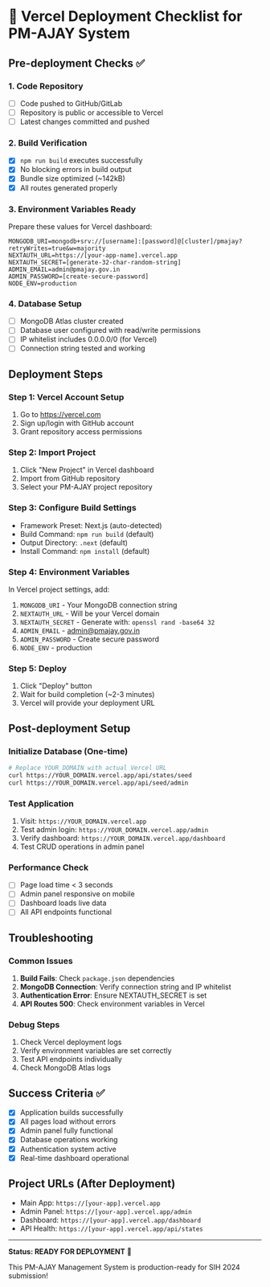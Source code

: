 # 🚀 Vercel Deployment Checklist for PM-AJAY System

## Pre-deployment Checks ✅

### 1. Code Repository
- [ ] Code pushed to GitHub/GitLab
- [ ] Repository is public or accessible to Vercel
- [ ] Latest changes committed and pushed

### 2. Build Verification
- [x] `npm run build` executes successfully
- [x] No blocking errors in build output
- [x] Bundle size optimized (~142kB)
- [x] All routes generated properly

### 3. Environment Variables Ready
Prepare these values for Vercel dashboard:

```env
MONGODB_URI=mongodb+srv://[username]:[password]@[cluster]/pmajay?retryWrites=true&w=majority
NEXTAUTH_URL=https://[your-app-name].vercel.app
NEXTAUTH_SECRET=[generate-32-char-random-string]
ADMIN_EMAIL=admin@pmajay.gov.in
ADMIN_PASSWORD=[create-secure-password]
NODE_ENV=production
```

### 4. Database Setup
- [ ] MongoDB Atlas cluster created
- [ ] Database user configured with read/write permissions
- [ ] IP whitelist includes 0.0.0.0/0 (for Vercel)
- [ ] Connection string tested and working

## Deployment Steps

### Step 1: Vercel Account Setup
1. Go to https://vercel.com
2. Sign up/login with GitHub account
3. Grant repository access permissions

### Step 2: Import Project
1. Click "New Project" in Vercel dashboard
2. Import from GitHub repository
3. Select your PM-AJAY project repository

### Step 3: Configure Build Settings
- Framework Preset: Next.js (auto-detected)
- Build Command: `npm run build` (default)
- Output Directory: `.next` (default)
- Install Command: `npm install` (default)

### Step 4: Environment Variables
In Vercel project settings, add:
1. `MONGODB_URI` - Your MongoDB connection string
2. `NEXTAUTH_URL` - Will be your Vercel domain
3. `NEXTAUTH_SECRET` - Generate with: `openssl rand -base64 32`
4. `ADMIN_EMAIL` - admin@pmajay.gov.in
5. `ADMIN_PASSWORD` - Create secure password
6. `NODE_ENV` - production

### Step 5: Deploy
1. Click "Deploy" button
2. Wait for build completion (~2-3 minutes)
3. Vercel will provide your deployment URL

## Post-deployment Setup

### Initialize Database (One-time)
```bash
# Replace YOUR_DOMAIN with actual Vercel URL
curl https://YOUR_DOMAIN.vercel.app/api/states/seed
curl https://YOUR_DOMAIN.vercel.app/api/seed/admin
```

### Test Application
1. Visit: `https://YOUR_DOMAIN.vercel.app`
2. Test admin login: `https://YOUR_DOMAIN.vercel.app/admin`
3. Verify dashboard: `https://YOUR_DOMAIN.vercel.app/dashboard`
4. Test CRUD operations in admin panel

### Performance Check
- [ ] Page load time < 3 seconds
- [ ] Admin panel responsive on mobile
- [ ] Dashboard loads live data
- [ ] All API endpoints functional

## Troubleshooting

### Common Issues
1. **Build Fails**: Check `package.json` dependencies
2. **MongoDB Connection**: Verify connection string and IP whitelist
3. **Authentication Error**: Ensure NEXTAUTH_SECRET is set
4. **API Routes 500**: Check environment variables in Vercel

### Debug Steps
1. Check Vercel deployment logs
2. Verify environment variables are set correctly
3. Test API endpoints individually
4. Check MongoDB Atlas logs

## Success Criteria ✅

- [x] Application builds successfully
- [x] All pages load without errors
- [x] Admin panel fully functional
- [x] Database operations working
- [x] Authentication system active
- [x] Real-time dashboard operational

## Project URLs (After Deployment)
- Main App: `https://[your-app].vercel.app`
- Admin Panel: `https://[your-app].vercel.app/admin`
- Dashboard: `https://[your-app].vercel.app/dashboard`
- API Health: `https://[your-app].vercel.app/api/states`

---

**Status: READY FOR DEPLOYMENT** 🎯

This PM-AJAY Management System is production-ready for SIH 2024 submission!